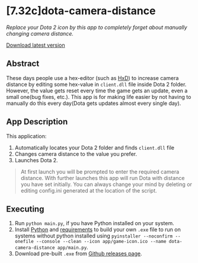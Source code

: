 # [7.32c]dota-camera-distance
*Replace your Dota 2 icon by this app to completely forget about manually changing camera distance.*

[Download latest version](https://github.com/searayeah/dota-camera-distance/releases/download/3.0/dota-camera-distance.exe)

## Abstract
These days people use a hex-editor (such as [HxD](https://mh-nexus.de/en/hxd/)) to increase camera distance by editing some hex-value in ```client.dll``` file inside Dota 2 folder. However, the value gets reset every time the game gets an update, even a small one(bug fixes, etc.). This app is for making life easier by not having to manually do this every day(Dota gets updates almost every single day).
## App Description
This application:
1. Automatically locates your Dota 2 folder and finds ```client.dll``` file
2. Changes camera distance to the value you prefer.
3. Launches Dota 2.
> At first launch you will be prompted to enter the required camera distance. With further launches this app will run Dota with distance you have set initially. You can always change your mind by deleting or editing config.ini generated at the location of the script.
## Executing
1. Run ```python main.py```, if you have Python installed on your system.
2. Install [Python](https://www.python.org/downloads/) and [requirements](https://stackoverflow.com/a/15593865) to build your own ```.exe``` file to run on systems without python installed using 
```pyinstaller --noconfirm --onefile --console --clean --icon app/game-icon.ico --name dota-camera-distance app/main.py```.
3. Download pre-built ```.exe``` from [Github releases page](https://github.com/searayeah/dota-camera-changer/releases).

